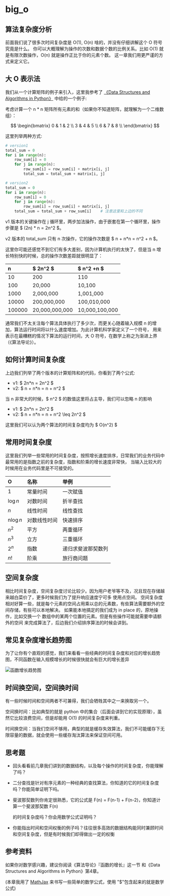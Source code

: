 # big\_o

## 算法复杂度分析

前面我们说了很多次时间复杂度是 O\(1\), O\(n\) 啥的，并没有仔细讲解这个 O 符号究竟是什么。 你可以大概理解为操作的次数和数据个数的比例关系。比如 O\(1\) 就是有限次数操作，O\(n\) 就是操作正比于你的元素个数。 这一章我们用更严谨的方式来定义它。

## 大 O 表示法

我们从一个计算矩阵的例子来引入，这里我参考了 [《Data Structures and Algorithms in Python》](https://book.douban.com/subject/10607365/) 中给的一个例子:

考虑计算一个 n \* n 矩阵所有元素的和（如果你不知道矩阵，就理解为一个二维数组）：

$$
\begin{bmatrix}
        0 & 1 & 2 \\
        3 & 4 & 5 \\
        6 & 7 & 8 \\
        \end{bmatrix}
$$

这里列举两种方式:

```python
# version1
total_sum = 0
for i in range(n):
    row_sum[i] = 0
    for j in range(n):
        row_sum[i] = row_sum[i] + matrix[i, j]
        total_sum = total_sum + matrix[i, j]

# version2
total_sum = 0
for i in range(n):
    row_sum[i] = 0
    for j in range(n):
        row_sum[i] = row_sum[i] + matrix[i, j]
    total_sum = total_sum + row_sum[i]    # 注意这里和上边的不同
```

v1 版本的关键操作在 j 循环里，两步加法操作，由于嵌套在第一个循环里，操作步骤是 $ \(2n\) \* n = 2n^2 $。

v2 版本的 total\_sum 只有 n 次操作，它的操作次数是 $ n + n\*n = n^2 + n $。

这里你可能还感觉不到它们有多大差别，因为计算机执行的太快了，但是当 n 增长特别快的时候，总的操作次数差距就很明显了：

| n | $ 2n^2 $ | $ n^2 +n $ |
| :--- | :--- | :--- |
| 10 | 200 | 110 |
| 100 | 20,000 | 10,100 |
| 1000 | 2,000,000 | 1,001,000 |
| 10000 | 200,000,000 | 100,010,000 |
| 100000 | 20,000,000,000 | 10,000,100,000 |

通常我们不太关注每个算法具体执行了多少次，而更关心随着输入规模 n 的增加，算法运行时间将以什么速度增加。为此计算机科学家定义了一个符号， 用来表示在最糟糕的情况下算法的运行时间，大 O 符号，在数学上称之为渐进上界（《算法导论》）。

## 如何计算时间复杂度

上边我们列举了两个版本的计算矩阵和的代码，你看到了两个公式:

* v1: $ 2n\*n = 2n^2 $
* v2: $ n + n\*n = n + n^2 $

当 n 非常大的时候，$ n^2 $ 的数值这里将占主导，我们可以忽略 n 的影响

* v1: $ 2n\*n = 2n^2 $
* v2: $ n + n\*n = n + n^2 \leq 2n^2 $

这里我们可以认为两个算法的时间复杂度均为 $ O\(n^2\) $

## 常用时间复杂度

这里我们列举一些常用的时间复杂度，按照增长速度排序，日常我们的业务代码中最常用的是指数之前的复杂度，指数和阶乘的增长速度非常快， 当输入比较大的时候用在业务代码里是不可接受的。

| O | 名称 | 举例 |
| :--- | :--- | :--- |
| 1 | 常量时间 | 一次赋值 |
| $\log n$ | 对数时间 | 折半查找 |
| $n$ | 线性时间 | 线性查找 |
| n$\log n$ | 对数线性时间 | 快速排序 |
| $n^2$ | 平方 | 两重循环 |
| $n^3$ | 立方 | 三重循环 |
| $2^n$ | 指数 | 递归求斐波那契数列 |
| $n!$ | 阶乘 | 旅行商问题 |

## 空间复杂度

相比时间复杂度，空间复杂度讨论比较少。因为用户老爷等不及，况且现在存储越来越白菜价了，更多时候我们为了提升响应速度宁可多 使用点空间。 空间复杂度相对好算一些，就是每个元素的空间占用乘以总的元素数，有些算法需要额外的空间存储，有些可以本地解决。 如果能本地搞定的我们成为 in place 的，原地操作，比如交换一个 数组中的某两个位置的元素。但是有些操作可能就需要申请额外的空间 来完成算法了，后边我们介绍排序算法的时候会讲到。

## 常见复杂度增长趋势图

为了让你有个直观的感觉，我们来看看一些经典的时间复杂度和对应的增长趋势图，不同函数在输入规模增长的时候很快就会有巨大的增长差异

![&#x51FD;&#x6570;&#x589E;&#x957F;&#x8D8B;&#x52BF;&#x56FE;](../../.gitbook/assets/function_growth.png)

## 时间换空间，空间换时间

有一些时候时间和空间两者不可兼得，我们会牺牲其中之一来换取另一个。

空间换时间：比如典型的就是 python 中的集合（后面会讲到它的实现原理），虽然它比较浪费空间，但是却能用 O\(1\) 的时间复杂度来判重。

时间换空间：当我们空间不够用，典型的就是缓存失效算法，我们不可能缓存下无限容量的数据，就会使用一些缓存淘汰算法来保证空间可用。

## 思考题

* 回头看看前几章我们讲到的数据结构，以及每个操作的时间复杂度，你能理解了吗？
* 二分查找是针对有序元素的一种经典的查找算法，你知道的它的时间复杂度吗？你能简单证明下吗。
* 斐波那契数列你肯定很熟悉，它的公式是 F\(n\) = F\(n-1\) + F\(n-2\)，你知道计算一个斐波那契数 F\(n\)

  的时间复杂度吗？你会用数学公式证明吗？

* 你能指出时间和空间权衡的例子吗？往往很多高效的数据结构能同时兼顾时间和空间复杂度，但是有时候我们却得做出一定的权衡

## 参考资料

如果你对数学感兴趣，建议你阅读《算法导论》『函数的增长』这一节 和《Data Structures and Algorithms in Python》第4章。

\(本章我用了 [MathJax](https://www.zybuluo.com/codeep/note/163962) 来书写一些简单的数学公式，使用 "$"包含起来的就是数学公式\)

